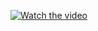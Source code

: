 [![Watch the video](https://i.stack.imgur.com/Vp2cE.png)](https://github.com/AhmedSoliman3/webot_robot/blob/master/C__Users_Ahmed_Documents_tutorials_tutorials_test2_worlds_4_wheels_robot.wbt%20(test2)%20-%20Webots%20R2023b%202023-12-20%2016-02-41.mp4)
